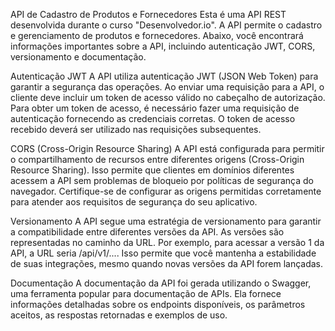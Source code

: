 API de Cadastro de Produtos e Fornecedores
Esta é uma API REST desenvolvida durante o curso "Desenvolvedor.io". A API permite o cadastro e gerenciamento de produtos e fornecedores. Abaixo, você encontrará informações importantes sobre a API, incluindo autenticação JWT, CORS, versionamento e documentação.

Autenticação JWT
A API utiliza autenticação JWT (JSON Web Token) para garantir a segurança das operações. Ao enviar uma requisição para a API, o cliente deve incluir um token de acesso válido no cabeçalho de autorização. Para obter um token de acesso, é necessário fazer uma requisição de autenticação fornecendo as credenciais corretas. O token de acesso recebido deverá ser utilizado nas requisições subsequentes.

CORS (Cross-Origin Resource Sharing)
A API está configurada para permitir o compartilhamento de recursos entre diferentes origens (Cross-Origin Resource Sharing). Isso permite que clientes em domínios diferentes acessem a API sem problemas de bloqueio por políticas de segurança do navegador. Certifique-se de configurar as origens permitidas corretamente para atender aos requisitos de segurança do seu aplicativo.

Versionamento
A API segue uma estratégia de versionamento para garantir a compatibilidade entre diferentes versões da API. As versões são representadas no caminho da URL. Por exemplo, para acessar a versão 1 da API, a URL seria /api/v1/.... Isso permite que você mantenha a estabilidade de suas integrações, mesmo quando novas versões da API forem lançadas.

Documentação
A documentação da API foi gerada utilizando o Swagger, uma ferramenta popular para documentação de APIs. Ela fornece informações detalhadas sobre os endpoints disponíveis, os parâmetros aceitos, as respostas retornadas e exemplos de uso. 
